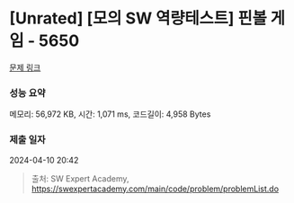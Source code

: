 # [Unrated] [모의 SW 역량테스트] 핀볼 게임 - 5650 

[문제 링크](https://swexpertacademy.com/main/code/problem/problemDetail.do?contestProbId=AWXRF8s6ezEDFAUo) 

### 성능 요약

메모리: 56,972 KB, 시간: 1,071 ms, 코드길이: 4,958 Bytes

### 제출 일자

2024-04-10 20:42



> 출처: SW Expert Academy, https://swexpertacademy.com/main/code/problem/problemList.do